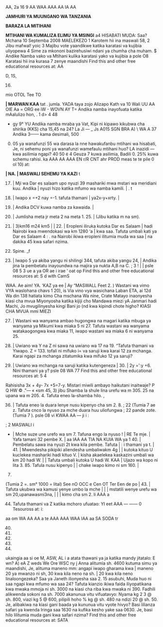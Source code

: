AA, 2a 16 9 AA WAA AAA AA IA AA

**JAMHURI YA MUUNGANO WA TANZANIA**

**BARAZA LA MITIHANI**

**MTIHANI WA KUMALIZA ELIMU YA MSINGI**
a4 HISABATI
MUDA: Saa? Mchana 10 Septemba 2008
MAELEKEZO
1 Karotem hii ina maswali 58,
2 Jibu mafwal! yoic
3 Majibu vote yaandikwe katika karatasi va kujibia uliyopewa
4 Sime za mkononi bazirehusiwi ndani ya chumha cha muham.
$ Andike Namba vako va Mtihani kulika karatasi yako va kujibia a
pole O8 Karatasi hii ina kurasa 7 zenye maandishi
Find this and other free educational resources at: AA

D,
1S,

16. 
mio OTOL Tee TO

**| MARWAN KAA**
tat . jumla. YADA taya zojo Alizapo Kath va 10
Wali
UU AA
OIE Aa =
ORG ee iW -
WOVN AY T=
Andika namba inayofuata katika mAalulizo hon,
.
1 d> 4 48
+ gy 9° YU
Andika namba mraba ya Vat,
Kipi ni kipawo kikubwa cha shirika (KKS)
cha 15,45 na 24?
La
Ji —
_
Js
A015
SGN BRA
A) \ WA
   A 37
Andika 3—— kama desimali,
500

0. 05 ya wanafunzi 55 wa darasa la nne hawakufanbu mtihani wa hisabati, Je, ni sehemu poni ya wanafunzi wamefaulu mtihani huo?
LA inazidi — kwa asilimia ngapi?
40 50
é
4
Geuza 7 kuwa asilimia,
Badili 0. 25% kuwa schemu rahisi.
ka AAA AA AAA EN r/R CNT ahr PROD meas te te pile 0
ol 10) at:

**| NA. | MASWALI SEHEMU YA KAZI**
t

17. | Mji wa Dar es salaam upo nyuzi 39
mashariki mwa mstari wa meridiani kuu. Andika |
nyuzi hizo katika mfumo wa namba kamili. |
. t

18. | Iwapo x =+2 nay =-1. tafuta thamani |
ya2x-y+xrty. |

19. | Andika DCV kuwa namba za kawaida. |

20. | Jumlisha meta jr meta 2 na meta 1. 25. |
(Jibu katika m na sm).

21. |
3)km16 m24 km5 |
| 22. | Eropleni iliruka kutoka Dar es Salaam |
hadi Nairobi kwa mwendokasi wa km 1280 ‘a |
kwa saa. Tafuta umbali kati ya Dar es Salaam 4 :
. na Nairobi ikiwa eropleni ilitumia muda wa saa | na dakika 45 kwa safari nzima.

1. Spine. _f

23. | Iwapo 5 ya akiba yangu ni shilingi 344,
tafuta akiba yangu
24, | Andika jina la pembetatu inayoundwa na majira ya nukta A,B na C.
; 3
!
| |
psle 08 5 3
ue a ya
OR ae i irae ‘ oat op
Find this and other free educational resources at: S d with CamS

WAA.
Ae aim! YA. ‘KAZ ya ee | Ay “MASWALL
Feet 2. ) Wastani wa vimo VYA waslohana chavs 1 20),
is Via vino vya wasichana Laban ETA, ai 12d
Wa din 138 hatiata kimo Cha mschana Wa nine,
Crate Matayo inaonyesha kiasi cha mvua
Miyonyosha katika kijiji cho Mandawa miezi yA
Janmari hadi Machi, Jo mvugilinyesha kingi Bani jo (nd kwa kipindi chote higho?
KIASI CHA MVUA mmi
MIEZI

27. | Wastani wa wanyama ambao hugongwa na magari katika mbuga ya wanyama ya Mikumi kwa miaka 5
ni 27. Tafuta wastani wa wanyama watakaogongwa kwa miaka 11, iwapo wastani wa miaka 6 ni wanyama 25.

28. | Uwiano wa Y na Z ni sawa na uwiano wa 17 na 19. 
“Tafuta thamani va Yiwapo. Z = 133. 
tofali ni mifuko i= va saruji kwa karai 12 za mchanga. Karai ngapi za mchanga zitatumika kwa mifuko 12 ya saruji?

29. | Uwiano wa mchanga na saruji katika kutengeneza
| 30. | 2y =':y +6. Nini thamani ya y?
psle 08
WA 77 Find this and other free educational resources at: 5 4

Rahisisha 3x + 4y- 7x +5=7-y.
Mistari miwili ambayo haikutani inaitwaje?
P
Q HW ©
.”— « «sm 45,
3) jibu
Shamba la shule lina urefu wa m 305. 25 na upana wa m 205. 4. Tafuta eneo la-shamba hilo. ,

36. | Tafuta eneo la duara lenye nusu kipenyo cha sm 2. 8. 
; 22
(Tumia 7 ae z.
Tafuta cnco la nyuso za mche duara huu uliofungwa
; 22
pande zote. (Tumia 7 ).
psle 08
vi
KWAA AA — ji i :

; 2 MASWALI i
- | Mche suze une urefo wa sm 7. Tafuna engo la nyuso !
| RE Te mje.
| Yafa tamani 32 pembe X. |
aa IAA AA TIA NA KUIA WA ya
1 40. | Pembelatu sawa ina nyuzi 2t kwa kila pembe. Tafuta |
: i thamani ya t.
| 41. | Mwendesha pikipiki aliendesha umbaliwakm 4g |
| kutoka kituo U kuclekea mashariki hadi kituo V.
| kisha akaelekea kaskazini umbali wa km 20 hadi W. |
| Tafuta umbali kutoka U hadi W.
KAA
| Ujazo wa kopo ni lita 3. 85. Tafula nusu kipenyo |
| chake iwapo kimo ni sm 160. |

7. 
(Tumia 2 =. sm° 1000 = lital)
See nO OCC e Cen OT Ter Een de po
| 43. | Tafuta ukubwa wa kamusi yenye umbo la mche |
| | mstatili wenye urefu wa sm 20,upanawasmi3na, |
| | kimo cha sm 2. li
AAA a

44. Tafuta thamani va Z katika mchoro ufuatao:
YI
eet AAA — ——
0 Tesouross at: i:

aa om
WA AA AA a te AAA AAA WAA IAA
aa SA SODA tr

40.

47.

48.

49.

50. 
ukaingia aa si oe
M, ASW, AL i a atata thawani ya ja katika mandy jitatalo:
   E wn?
A) eA
Z
weds We Ore WSC
ny j
Anna alitumia sh. 4600 kutuma simu ya maandishi,
Je, alituma maneno mm: angapi iwapo gharama kwa
| maneno 20 ya mwanzo ni sh, 30 kwa kila neno na sh.
| 20 kwa kila neno linaloongezeka?
Saa ya Janeth ilionyesha saa 2. 15 asubuhi, Muda huo ni saa ngapi kwa mfumo wa saa 24?
Tafuta kianzio ikiwa faida iliyopatikana kwa mwaka mmoja ni sh. 3000 na kiasi cha riba kwa mwaka ni 390. Fadhili alikwenda sokoni na sh. 7000 akanunua vitu vifuatavyo:
Nyama kg 2 3 @ sh. 800, viazi kg 5 @ 600, pilipili hoho % kg @ sh. 480 na ndizi 20 @ sh. 50. Je, 
alibakiwa na kiasi gani baada ya kununua vitu vyote hivyo?
Basi lilianza safari ya kwenda Iringa saa 1630 na kufika kesho yake saa 0630. Je, basi hilo lilitumia muda gani kwa safari nzima?
Find this and other free educational resources at:
SATA